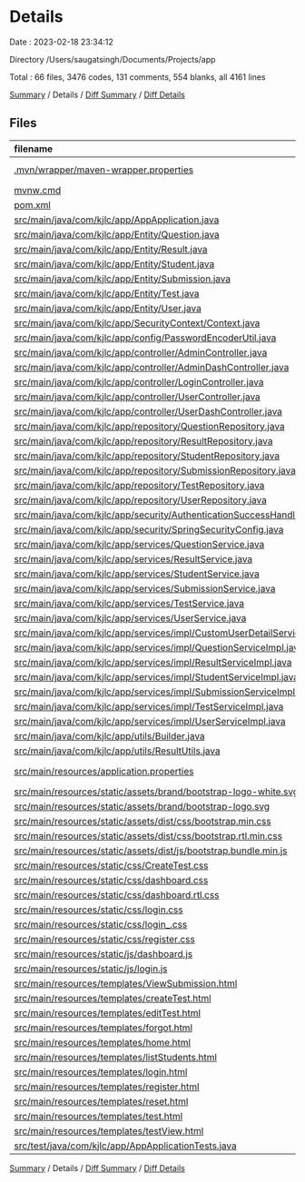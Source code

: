 # Details

Date : 2023-02-18 23:34:12

Directory /Users/saugatsingh/Documents/Projects/app

Total : 66 files,  3476 codes, 131 comments, 554 blanks, all 4161 lines

[Summary](results.md) / Details / [Diff Summary](diff.md) / [Diff Details](diff-details.md)

## Files
| filename | language | code | comment | blank | total |
| :--- | :--- | ---: | ---: | ---: | ---: |
| [.mvn/wrapper/maven-wrapper.properties](/.mvn/wrapper/maven-wrapper.properties) | Java Properties | 2 | 0 | 1 | 3 |
| [mvnw.cmd](/mvnw.cmd) | Batch | 102 | 51 | 36 | 189 |
| [pom.xml](/pom.xml) | XML | 83 | 0 | 4 | 87 |
| [src/main/java/com/kjlc/app/AppApplication.java](/src/main/java/com/kjlc/app/AppApplication.java) | Java | 9 | 0 | 5 | 14 |
| [src/main/java/com/kjlc/app/Entity/Question.java](/src/main/java/com/kjlc/app/Entity/Question.java) | Java | 24 | 0 | 6 | 30 |
| [src/main/java/com/kjlc/app/Entity/Result.java](/src/main/java/com/kjlc/app/Entity/Result.java) | Java | 22 | 0 | 4 | 26 |
| [src/main/java/com/kjlc/app/Entity/Student.java](/src/main/java/com/kjlc/app/Entity/Student.java) | Java | 29 | 0 | 6 | 35 |
| [src/main/java/com/kjlc/app/Entity/Submission.java](/src/main/java/com/kjlc/app/Entity/Submission.java) | Java | 21 | 0 | 3 | 24 |
| [src/main/java/com/kjlc/app/Entity/Test.java](/src/main/java/com/kjlc/app/Entity/Test.java) | Java | 20 | 0 | 6 | 26 |
| [src/main/java/com/kjlc/app/Entity/User.java](/src/main/java/com/kjlc/app/Entity/User.java) | Java | 54 | 4 | 14 | 72 |
| [src/main/java/com/kjlc/app/SecurityContext/Context.java](/src/main/java/com/kjlc/app/SecurityContext/Context.java) | Java | 24 | 1 | 9 | 34 |
| [src/main/java/com/kjlc/app/config/PasswordEncoderUtil.java](/src/main/java/com/kjlc/app/config/PasswordEncoderUtil.java) | Java | 8 | 0 | 3 | 11 |
| [src/main/java/com/kjlc/app/controller/AdminController.java](/src/main/java/com/kjlc/app/controller/AdminController.java) | Java | 85 | 1 | 20 | 106 |
| [src/main/java/com/kjlc/app/controller/AdminDashController.java](/src/main/java/com/kjlc/app/controller/AdminDashController.java) | Java | 53 | 0 | 10 | 63 |
| [src/main/java/com/kjlc/app/controller/LoginController.java](/src/main/java/com/kjlc/app/controller/LoginController.java) | Java | 23 | 0 | 4 | 27 |
| [src/main/java/com/kjlc/app/controller/UserController.java](/src/main/java/com/kjlc/app/controller/UserController.java) | Java | 66 | 0 | 11 | 77 |
| [src/main/java/com/kjlc/app/controller/UserDashController.java](/src/main/java/com/kjlc/app/controller/UserDashController.java) | Java | 41 | 0 | 11 | 52 |
| [src/main/java/com/kjlc/app/repository/QuestionRepository.java](/src/main/java/com/kjlc/app/repository/QuestionRepository.java) | Java | 10 | 0 | 6 | 16 |
| [src/main/java/com/kjlc/app/repository/ResultRepository.java](/src/main/java/com/kjlc/app/repository/ResultRepository.java) | Java | 9 | 0 | 6 | 15 |
| [src/main/java/com/kjlc/app/repository/StudentRepository.java](/src/main/java/com/kjlc/app/repository/StudentRepository.java) | Java | 5 | 0 | 5 | 10 |
| [src/main/java/com/kjlc/app/repository/SubmissionRepository.java](/src/main/java/com/kjlc/app/repository/SubmissionRepository.java) | Java | 11 | 0 | 7 | 18 |
| [src/main/java/com/kjlc/app/repository/TestRepository.java](/src/main/java/com/kjlc/app/repository/TestRepository.java) | Java | 5 | 0 | 5 | 10 |
| [src/main/java/com/kjlc/app/repository/UserRepository.java](/src/main/java/com/kjlc/app/repository/UserRepository.java) | Java | 9 | 0 | 6 | 15 |
| [src/main/java/com/kjlc/app/security/AuthenticationSuccessHandler.java](/src/main/java/com/kjlc/app/security/AuthenticationSuccessHandler.java) | Java | 25 | 0 | 12 | 37 |
| [src/main/java/com/kjlc/app/security/SpringSecurityConfig.java](/src/main/java/com/kjlc/app/security/SpringSecurityConfig.java) | Java | 37 | 13 | 10 | 60 |
| [src/main/java/com/kjlc/app/services/QuestionService.java](/src/main/java/com/kjlc/app/services/QuestionService.java) | Java | 9 | 0 | 4 | 13 |
| [src/main/java/com/kjlc/app/services/ResultService.java](/src/main/java/com/kjlc/app/services/ResultService.java) | Java | 7 | 0 | 4 | 11 |
| [src/main/java/com/kjlc/app/services/StudentService.java](/src/main/java/com/kjlc/app/services/StudentService.java) | Java | 8 | 0 | 4 | 12 |
| [src/main/java/com/kjlc/app/services/SubmissionService.java](/src/main/java/com/kjlc/app/services/SubmissionService.java) | Java | 8 | 0 | 4 | 12 |
| [src/main/java/com/kjlc/app/services/TestService.java](/src/main/java/com/kjlc/app/services/TestService.java) | Java | 11 | 0 | 5 | 16 |
| [src/main/java/com/kjlc/app/services/UserService.java](/src/main/java/com/kjlc/app/services/UserService.java) | Java | 5 | 0 | 3 | 8 |
| [src/main/java/com/kjlc/app/services/impl/CustomUserDetailService.java](/src/main/java/com/kjlc/app/services/impl/CustomUserDetailService.java) | Java | 16 | 0 | 7 | 23 |
| [src/main/java/com/kjlc/app/services/impl/QuestionServiceImpl.java](/src/main/java/com/kjlc/app/services/impl/QuestionServiceImpl.java) | Java | 37 | 0 | 14 | 51 |
| [src/main/java/com/kjlc/app/services/impl/ResultServiceImpl.java](/src/main/java/com/kjlc/app/services/impl/ResultServiceImpl.java) | Java | 20 | 0 | 9 | 29 |
| [src/main/java/com/kjlc/app/services/impl/StudentServiceImpl.java](/src/main/java/com/kjlc/app/services/impl/StudentServiceImpl.java) | Java | 24 | 0 | 9 | 33 |
| [src/main/java/com/kjlc/app/services/impl/SubmissionServiceImpl.java](/src/main/java/com/kjlc/app/services/impl/SubmissionServiceImpl.java) | Java | 28 | 0 | 11 | 39 |
| [src/main/java/com/kjlc/app/services/impl/TestServiceImpl.java](/src/main/java/com/kjlc/app/services/impl/TestServiceImpl.java) | Java | 35 | 0 | 12 | 47 |
| [src/main/java/com/kjlc/app/services/impl/UserServiceImpl.java](/src/main/java/com/kjlc/app/services/impl/UserServiceImpl.java) | Java | 27 | 0 | 7 | 34 |
| [src/main/java/com/kjlc/app/utils/Builder.java](/src/main/java/com/kjlc/app/utils/Builder.java) | Java | 69 | 0 | 14 | 83 |
| [src/main/java/com/kjlc/app/utils/ResultUtils.java](/src/main/java/com/kjlc/app/utils/ResultUtils.java) | Java | 29 | 1 | 9 | 39 |
| [src/main/resources/application.properties](/src/main/resources/application.properties) | Java Properties | 5 | 0 | 1 | 6 |
| [src/main/resources/static/assets/brand/bootstrap-logo-white.svg](/src/main/resources/static/assets/brand/bootstrap-logo-white.svg) | XML | 1 | 0 | 0 | 1 |
| [src/main/resources/static/assets/brand/bootstrap-logo.svg](/src/main/resources/static/assets/brand/bootstrap-logo.svg) | XML | 1 | 0 | 1 | 2 |
| [src/main/resources/static/assets/dist/css/bootstrap.min.css](/src/main/resources/static/assets/dist/css/bootstrap.min.css) | CSS | 2 | 4 | 0 | 6 |
| [src/main/resources/static/assets/dist/css/bootstrap.rtl.min.css](/src/main/resources/static/assets/dist/css/bootstrap.rtl.min.css) | CSS | 2 | 4 | 0 | 6 |
| [src/main/resources/static/assets/dist/js/bootstrap.bundle.min.js](/src/main/resources/static/assets/dist/js/bootstrap.bundle.min.js) | JavaScript | 1 | 6 | 0 | 7 |
| [src/main/resources/static/css/CreateTest.css](/src/main/resources/static/css/CreateTest.css) | CSS | 7 | 0 | 1 | 8 |
| [src/main/resources/static/css/dashboard.css](/src/main/resources/static/css/dashboard.css) | CSS | 140 | 14 | 15 | 169 |
| [src/main/resources/static/css/dashboard.rtl.css](/src/main/resources/static/css/dashboard.rtl.css) | CSS | 66 | 6 | 17 | 89 |
| [src/main/resources/static/css/login.css](/src/main/resources/static/css/login.css) | CSS | 69 | 0 | 14 | 83 |
| [src/main/resources/static/css/login_.css](/src/main/resources/static/css/login_.css) | CSS | 155 | 0 | 8 | 163 |
| [src/main/resources/static/css/register.css](/src/main/resources/static/css/register.css) | CSS | 154 | 0 | 7 | 161 |
| [src/main/resources/static/js/dashboard.js](/src/main/resources/static/js/dashboard.js) | JavaScript | 47 | 3 | 4 | 54 |
| [src/main/resources/static/js/login.js](/src/main/resources/static/js/login.js) | JavaScript | 59 | 0 | 12 | 71 |
| [src/main/resources/templates/ViewSubmission.html](/src/main/resources/templates/ViewSubmission.html) | HTML | 7 | 0 | 0 | 7 |
| [src/main/resources/templates/createTest.html](/src/main/resources/templates/createTest.html) | HTML | 261 | 1 | 25 | 287 |
| [src/main/resources/templates/editTest.html](/src/main/resources/templates/editTest.html) | HTML | 269 | 1 | 22 | 292 |
| [src/main/resources/templates/forgot.html](/src/main/resources/templates/forgot.html) | HTML | 51 | 0 | 2 | 53 |
| [src/main/resources/templates/home.html](/src/main/resources/templates/home.html) | HTML | 251 | 16 | 19 | 286 |
| [src/main/resources/templates/listStudents.html](/src/main/resources/templates/listStudents.html) | HTML | 220 | 1 | 20 | 241 |
| [src/main/resources/templates/login.html](/src/main/resources/templates/login.html) | HTML | 71 | 0 | 6 | 77 |
| [src/main/resources/templates/register.html](/src/main/resources/templates/register.html) | HTML | 119 | 3 | 12 | 134 |
| [src/main/resources/templates/reset.html](/src/main/resources/templates/reset.html) | HTML | 52 | 0 | 2 | 54 |
| [src/main/resources/templates/test.html](/src/main/resources/templates/test.html) | HTML | 109 | 0 | 16 | 125 |
| [src/main/resources/templates/testView.html](/src/main/resources/templates/testView.html) | HTML | 238 | 1 | 19 | 258 |
| [src/test/java/com/kjlc/app/AppApplicationTests.java](/src/test/java/com/kjlc/app/AppApplicationTests.java) | Java | 9 | 0 | 5 | 14 |

[Summary](results.md) / Details / [Diff Summary](diff.md) / [Diff Details](diff-details.md)